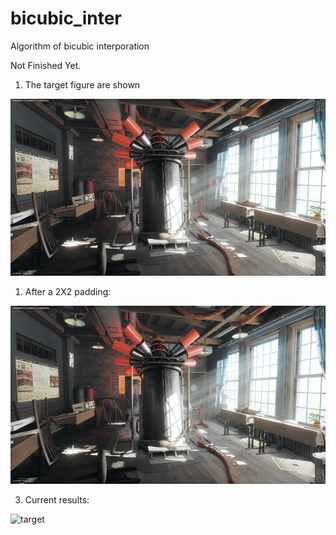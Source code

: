 # bicubic_inter
Algorithm of bicubic interporation

Not Finished Yet.

1. The target figure are shown 
   
![target](pic/target_1.bmp)

1. After a 2X2 padding:

![target](pic/padding_test_1.bmp)

3. Current results:
   
![target](pic/res_1.bmp)



